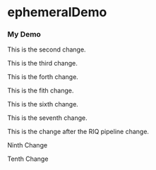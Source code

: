 # ephemeralDemo

### My Demo

This is the second change.

This is the third change.

This is the forth change.

This is the fith change.

This is the sixth change.

This is the seventh change.

This is the change after the RIQ pipeline change.

Ninth Change

Tenth Change
